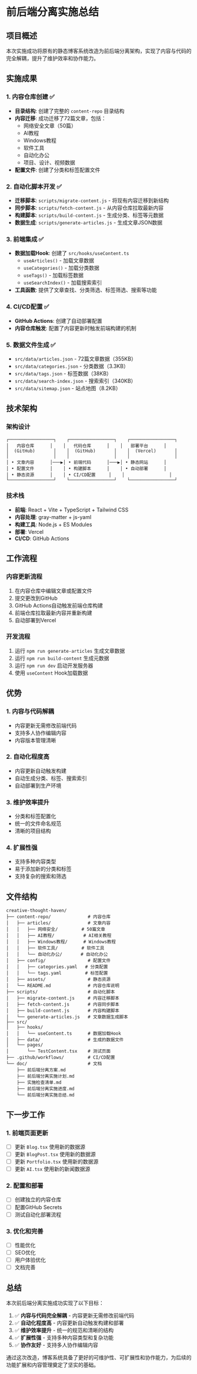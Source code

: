 # 前后端分离实施总结

## 项目概述

本次实施成功将原有的静态博客系统改造为前后端分离架构，实现了内容与代码的完全解耦，提升了维护效率和协作能力。

## 实施成果

### 1. 内容仓库创建 ✅
- **目录结构**: 创建了完整的 `content-repo` 目录结构
- **内容迁移**: 成功迁移了72篇文章，包括：
  - 网络安全文章（50篇）
  - AI教程
  - Windows教程
  - 软件工具
  - 自动化办公
  - 项目、设计、视频数据
- **配置文件**: 创建了分类和标签配置文件

### 2. 自动化脚本开发 ✅
- **迁移脚本**: `scripts/migrate-content.js` - 将现有内容迁移到新结构
- **同步脚本**: `scripts/fetch-content.js` - 从内容仓库拉取最新内容
- **构建脚本**: `scripts/build-content.js` - 生成分类、标签等元数据
- **数据生成**: `scripts/generate-articles.js` - 生成文章JSON数据

### 3. 前端集成 ✅
- **数据加载Hook**: 创建了 `src/hooks/useContent.ts`
  - `useArticles()` - 加载文章数据
  - `useCategories()` - 加载分类数据
  - `useTags()` - 加载标签数据
  - `useSearchIndex()` - 加载搜索索引
- **工具函数**: 提供了文章查找、分类筛选、标签筛选、搜索等功能

### 4. CI/CD配置 ✅
- **GitHub Actions**: 创建了自动部署配置
- **内容仓库触发**: 配置了内容更新时触发前端构建的机制

### 5. 数据文件生成 ✅
- `src/data/articles.json` - 72篇文章数据（355KB）
- `src/data/categories.json` - 分类数据（3.3KB）
- `src/data/tags.json` - 标签数据（38KB）
- `src/data/search-index.json` - 搜索索引（340KB）
- `src/data/sitemap.json` - 站点地图（8.2KB）

## 技术架构

### 架构设计
```
┌─────────────────┐    ┌─────────────────┐    ┌─────────────────┐
│   内容仓库      │    │   代码仓库      │    │   部署平台      │
│  (GitHub)       │    │  (GitHub)       │    │  (Vercel)       │
│                 │    │                 │    │                 │
│ • 文章内容      │───▶│ • 前端代码      │───▶│ • 静态网站      │
│ • 配置文件      │    │ • 构建脚本      │    │ • 自动部署      │
│ • 静态资源      │    │ • CI/CD配置     │    │                 │
└─────────────────┘    └─────────────────┘    └─────────────────┘
```

### 技术栈
- **前端**: React + Vite + TypeScript + Tailwind CSS
- **内容处理**: gray-matter + js-yaml
- **构建工具**: Node.js + ES Modules
- **部署**: Vercel
- **CI/CD**: GitHub Actions

## 工作流程

### 内容更新流程
1. 在内容仓库中编辑文章或配置文件
2. 提交更改到GitHub
3. GitHub Actions自动触发前端仓库构建
4. 前端仓库拉取最新内容并重新构建
5. 自动部署到Vercel

### 开发流程
1. 运行 `npm run generate-articles` 生成文章数据
2. 运行 `npm run build-content` 生成元数据
3. 运行 `npm run dev` 启动开发服务器
4. 使用 `useContent` Hook加载数据

## 优势

### 1. 内容与代码解耦
- 内容更新无需修改前端代码
- 支持多人协作编辑内容
- 内容版本管理清晰

### 2. 自动化程度高
- 内容更新自动触发构建
- 自动生成分类、标签、搜索索引
- 自动部署到生产环境

### 3. 维护效率提升
- 分类和标签配置化
- 统一的文件命名规范
- 清晰的项目结构

### 4. 扩展性强
- 支持多种内容类型
- 易于添加新的分类和标签
- 支持复杂的搜索和筛选

## 文件结构

```
creative-thought-haven/
├── content-repo/              # 内容仓库
│   ├── articles/              # 文章内容
│   │   ├── 网络安全/         # 50篇文章
│   │   ├── AI教程/           # AI相关教程
│   │   ├── Windows教程/      # Windows教程
│   │   ├── 软件工具/         # 软件工具
│   │   └── 自动化办公/       # 自动化办公
│   ├── config/                # 配置文件
│   │   ├── categories.yaml   # 分类配置
│   │   └── tags.yaml         # 标签配置
│   ├── assets/                # 静态资源
│   └── README.md              # 内容仓库说明
├── scripts/                   # 自动化脚本
│   ├── migrate-content.js     # 内容迁移脚本
│   ├── fetch-content.js       # 内容同步脚本
│   ├── build-content.js       # 内容构建脚本
│   └── generate-articles.js   # 文章数据生成脚本
├── src/
│   ├── hooks/
│   │   └── useContent.ts      # 数据加载Hook
│   ├── data/                  # 生成的数据文件
│   └── pages/
│       └── TestContent.tsx    # 测试页面
├── .github/workflows/         # CI/CD配置
└── doc/                       # 文档
    ├── 前后端分离方案.md
    ├── 前后端分离实施计划.md
    ├── 实施检查清单.md
    ├── 前后端分离实施进度.md
    └── 前后端分离实施总结.md
```

## 下一步工作

### 1. 前端页面更新
- [ ] 更新 `Blog.tsx` 使用新的数据源
- [ ] 更新 `BlogPost.tsx` 使用新的数据源
- [ ] 更新 `Portfolio.tsx` 使用新的数据源
- [ ] 更新 `AI.tsx` 使用新的新闻数据源

### 2. 配置和部署
- [ ] 创建独立的内容仓库
- [ ] 配置GitHub Secrets
- [ ] 测试自动化部署流程

### 3. 优化和完善
- [ ] 性能优化
- [ ] SEO优化
- [ ] 用户体验优化
- [ ] 文档完善

## 总结

本次前后端分离实施成功实现了以下目标：

1. ✅ **内容与代码完全解耦** - 内容更新无需修改前端代码
2. ✅ **自动化程度高** - 内容更新自动触发构建和部署
3. ✅ **维护效率提升** - 统一的规范和清晰的结构
4. ✅ **扩展性强** - 支持多种内容类型和复杂功能
5. ✅ **协作友好** - 支持多人协作编辑内容

通过这次改造，博客系统具备了更好的可维护性、可扩展性和协作能力，为后续的功能扩展和内容管理奠定了坚实的基础。 